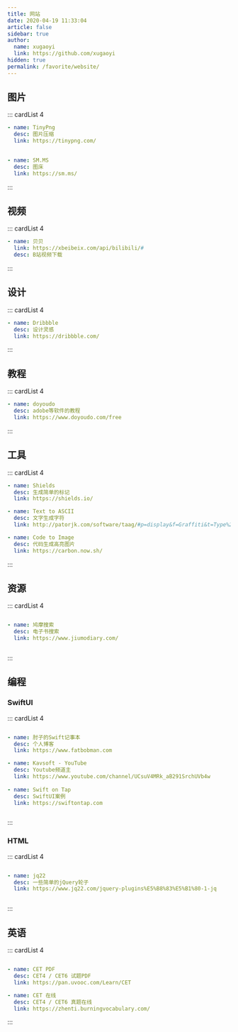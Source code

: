 ```yaml
---
title: 网站
date: 2020-04-19 11:33:04
article: false
sidebar: true
author: 
  name: xugaoyi
  link: https://github.com/xugaoyi
hidden: true
permalink: /favorite/website/
---
```


## 图片

::: cardList 4
```yaml
- name: TinyPng
  desc: 图片压缩
  link: https://tinypng.com/

   
- name: SM.MS
  desc: 图床
  link: https://sm.ms/


```
:::


## 视频

::: cardList 4
```yaml
- name: 贝贝
  link: https://xbeibeix.com/api/bilibili/#
  desc: B站视频下载

```
:::

## 设计


::: cardList 4
```yaml
- name: Dribbble
  desc: 设计灵感
  link: https://dribbble.com/


```
:::

## 教程

::: cardList 4
```yaml
- name: doyoudo
  desc: adobe等软件的教程
  link: https://www.doyoudo.com/free

```
:::

## 工具

::: cardList 4
```yaml
- name: Shields
  desc: 生成简单的标记
  link: https://shields.io/

- name: Text to ASCII
  desc: 文字生成字符
  link: http://patorjk.com/software/taag/#p=display&f=Graffiti&t=Type%20Something%20

- name: Code to Image
  desc: 代码生成高亮图片
  link: https://carbon.now.sh/


```
:::



## 资源

::: cardList 4
```yaml

- name: 鸠摩搜索
  desc: 电子书搜索
  link: https://www.jiumodiary.com/



```
:::


## 编程
### SwiftUI

::: cardList 4
```yaml

- name: 肘子的Swift记事本
  desc: 个人博客
  link: https://www.fatbobman.com

- name: Kavsoft - YouTube
  desc: Youtube频道主
  link: https://www.youtube.com/channel/UCsuV4MRk_aB291SrchUVb4w
  
- name: Swift on Tap
  desc: SwiftUI案例
  link: https://swiftontap.com



```
:::


### HTML


::: cardList 4
```yaml

- name: jq22
  desc: 一些简单的jQuery轮子
  link: https://www.jq22.com/jquery-plugins%E5%B8%83%E5%B1%80-1-jq



```
:::

## 英语


::: cardList 4
```yaml

- name: CET PDF
  desc: CET4 / CET6 试题PDF
  link: https://pan.uvooc.com/Learn/CET

- name: CET 在线
  desc: CET4 / CET6 真题在线
  link: https://zhenti.burningvocabulary.com/


```
:::
